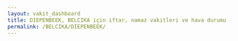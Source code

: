 ```yaml
---
layout: vakit_dashboard
title: DIEPENBEEK, BELCIKA için iftar, namaz vakitleri ve hava durumu - ilçe/eyalet seç
permalink: /BELCIKA/DIEPENBEEK/
---
```


<script type="text/javascript">
  var GLOBAL_COUNTRY = 'BELCIKA';
  var GLOBAL_CITY = 'DIEPENBEEK';
  var GLOBAL_STATE = '';
  var lat = 72;
  var lon = 21;
</script>
